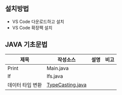 ## 설치방법
- VS Code 다운로드하고 설치
- VS Code 확장팩 설치
## JAVA 기초문법
| 제목 | 작성소스 | 설명 | 비고 |
| --- | --- | --- | --- |
| Print | Main.java |  |  |
| If | Ifs.java |  |  |
| 데이터 타입 변환 | [TypeCasting.java](https://github.com/jeongjiwooon/study_javas/blob/master/src/TypeCasting.java) |  |  |
